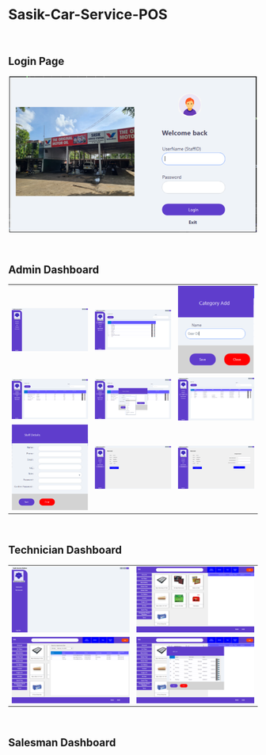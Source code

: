 <h1>Sasik-Car-Service-POS</h1>
</br>
<h2>Login Page</h2>

<p align="center" ><img  src = "images/login page/1.png?raw=true" width = 500px></p>

</br>

<h2>Admin Dashboard</h2>

<table>
  <tr>
    <td><img src="images/admin page/1.png" alt="Screenshot 1" width="400"/></td>
    <td><img src="images/admin page/2.png" alt="Screenshot 2" width="400"/></td>
    <td><img src="images/admin page/3.png" alt="Screenshot 3" width="400"/></td>
  </tr>
  <tr>
    <td><img src="images/admin page/4.png" alt="Screenshot 4" width="400"/></td>
    <td><img src="images/admin page/5.png" alt="Screenshot 5" width="400"/></td>
    <td><img src="images/admin page/6.png" alt="Screenshot 6" width="400"/></td>
  </tr>
  <tr>
    <td><img src="images/admin page/7.png" alt="Screenshot 7" width="400"/></td>
    <td><img src="images/admin page/8.png" alt="Screenshot 8" width="400"/></td>
    <td><img src="images/admin page/9.png" alt="Screenshot 9" width="400"/></td>
  </tr>
</table>
</br>

<h2>Technician Dashboard</h2>

<table>
  <tr>
    <td><img src="images/technician page/1.png" alt="Screenshot 1" width="500"/></td>
    <td><img src="images/technician page/2.png" alt="Screenshot 2" width="500"/></td>
  </tr>
  <tr>
    <td><img src="images/technician page/3.png" alt="Screenshot 3" width="500"/></td>
    <td><img src="images/technician page/4.png" alt="Screenshot 4" width="500"/></td>
  </tr>
</table>
</br>

<h2>Salesman Dashboard</h2>
